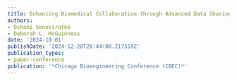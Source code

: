 ```yaml
---
title: Enhancing Biomedical Collaboration through Advanced Data Sharing Mechanisms
authors:
- Oshani Seneviratne
- Deborah L. McGuinness
date: '2024-10-01'
publishDate: '2024-12-28T20:44:00.217559Z'
publication_types:
- paper-conference
publication: '*Chicago Bioengineering Conference (CBEC)*'
---
```


